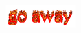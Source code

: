 <div align="center">
  <img height="50" alt="My Name is Livio and I like Node.js" src="./go_away.gif" />
</div>
